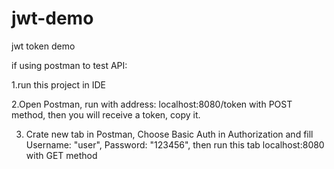 # jwt-demo
jwt token demo

if using postman to test API:

1.run this project in IDE

2.Open Postman, run with address: localhost:8080/token with POST method, then you will receive a token, copy it.

3. Crate new tab in Postman, Choose Basic Auth in Authorization and fill Username: "user", Password: "123456", then run this tab localhost:8080 with GET method
